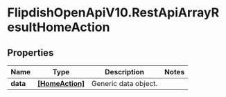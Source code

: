 # FlipdishOpenApiV10.RestApiArrayResultHomeAction

## Properties
Name | Type | Description | Notes
------------ | ------------- | ------------- | -------------
**data** | [**[HomeAction]**](HomeAction.md) | Generic data object. | 


